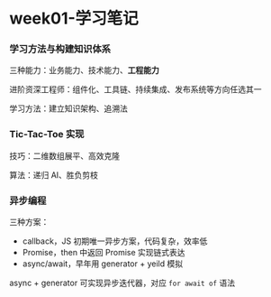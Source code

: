 # week01-学习笔记

### 学习方法与构建知识体系

三种能力：业务能力、技术能力、**工程能力**

进阶资深工程师：组件化、工具链、持续集成、发布系统等方向任选其一

学习方法：建立知识架构、追溯法

### Tic-Tac-Toe 实现

技巧：二维数组展平、高效克隆

算法：递归 AI、胜负剪枝

### 异步编程

三种方案：
- callback，JS 初期唯一异步方案，代码复杂，效率低
- Promise，then 中返回 Promise 实现链式表达
- async/await，早年用 generator + yeild 模拟

async + generator 可实现异步迭代器，对应 `for await of` 语法